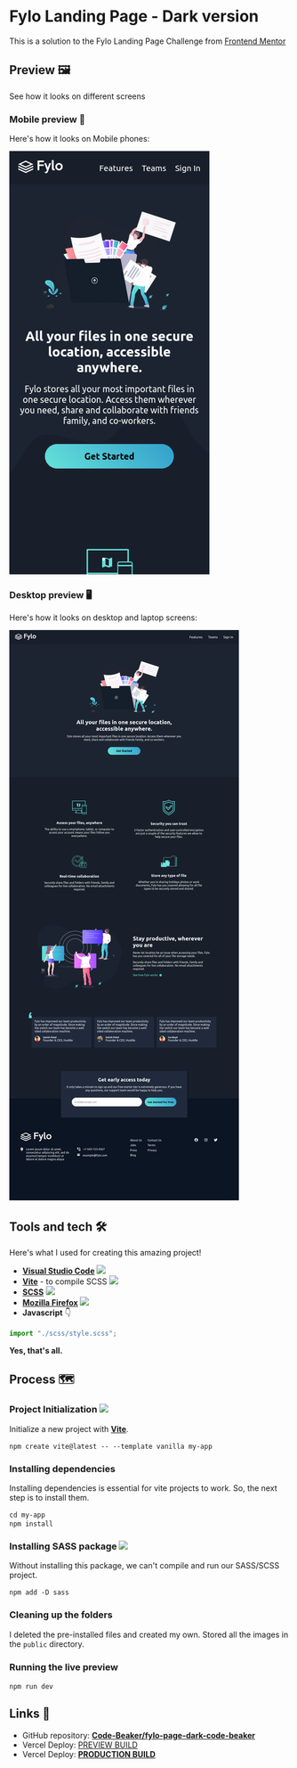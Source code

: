 # Fylo Landing Page - Dark version

This is a solution to the Fylo Landing Page Challenge from [Frontend Mentor](https://frontendmentor.io)

## Preview 🖼

See how it looks on different screens

### Mobile preview 📱

Here's how it looks on Mobile phones:

![Mobile Preview Image](./screenshot-mobile.png)

### Desktop preview 🖥

Here's how it looks on desktop and laptop screens:

![Mobile Preview Image](./screenshot-desktop.png)

## Tools and tech 🛠

Here's what I used for creating this amazing project!

- [**Visual Studio Code**](https://code.visualstudio.com) <img src="https://code.visualstudio.com/assets/images/code-stable.png" width="15px"/>
- [**Vite**](https://vitejs.dev) - to compile SCSS <img src="https://vitejs.dev/logo.svg" width="15px"/>
- [**SCSS**](https://sass-lang.com/) <img src="https://sass-lang.com/assets/img/logos/logo.svg" width="15px"/>
- [**Mozilla Firefox**](https://mozilla.org/firefox) <img src="https://upload.wikimedia.org/wikipedia/commons/thumb/a/a0/Firefox_logo%2C_2019.svg/120px-Firefox_logo%2C_2019.svg.png" width="15px"/>
- **Javascript** 👇

```js
import "./scss/style.scss";
```

**Yes, that's all.**

## Process 🗺

### Project Initialization <img src="https://vitejs.dev/logo.svg" width="20px"/>

Initialize a new project with [**Vite**](https://vitejs.dev).

```
npm create vite@latest -- --template vanilla my-app
```

### Installing dependencies

Installing dependencies is essential for vite projects to work. So, the next step is to install them.

```
cd my-app
npm install
```

### Installing SASS package <img src="https://sass-lang.com/assets/img/logos/logo.svg" width="25px"/>

Without installing this package, we can't compile and run our SASS/SCSS project.

```
npm add -D sass
```

### Cleaning up the folders

I deleted the pre-installed files and created my own. Stored all the images in the `public` directory.

### Running the live preview

```
npm run dev
```

## Links 🔗

- GitHub repository: [**Code-Beaker/fylo-page-dark-code-beaker**](https://github.com/Code-Beaker/fylo-page-dark)
- Vercel Deploy: [PREVIEW BUILD](https://fylo-page-dark-code-beaker.vercel.app/)
- Vercel Deploy: [**PRODUCTION BUILD**]()
